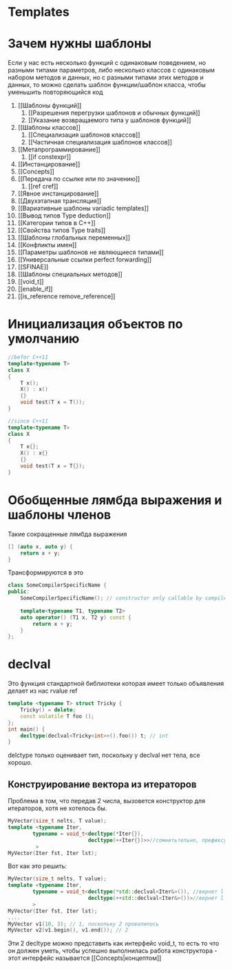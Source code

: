 # Templates
# Зачем нужны шаблоны
Если у нас есть несколько функций с одинаковым поведением, но разными типами параметров, либо несколько классов с одинаковым набором методов и данных, но с разными типами этих методов и данных, то можно сделать шаблон функции/шаблон класса, чтобы уменьшить повторяющийся код

1. [[Шаблоны функций]]
	1. [[Разрешения перегрузки шаблонов и обычных функций]]
	2. [[Указание возвращаемого типа у шаблонов функций]]
2. [[Шаблоны классов]]
	1. [[Специализация шаблонов классов]]
	2. [[Частичная специализация шаблонов классов]]
3. [[Метапрограммирование]]
	1. [[if constexpr]]
4. [[Инстанцирование]]
5. [[Concepts]]
6. [[Передача по ссылке или по значению]]
	1. [[ref cref]]
7. [[Явное инстанцирование]]
8. [[Двухэтапная трансляция]]
9. [[Вариативные шаблоны variadic templates]]
10. [[Вывод типов Type deduction]]
11. [[Категории типов в C++]]
12. [[Свойства типов Type traits]]
13. [[Шаблоны глобальных переменных]]
14. [[Конфликты имен]]
15. [[Параметры шаблонов не являющиеся типами]]
16. [[Универсальные ссылки perfect forwarding]]
17. [[SFINAE]]
18. [[Шаблоны специальных методов]]
19. [[void_t]]
20. [[enable_if]]
21. [[is_reference remove_reference]]



# Инициализация объектов по умолчанию
```cpp
//befor C++11
template<typename T>
class X
{
	T x();
	X() : x()
	{}
	void test(T x = T());
}

//since C++11
template<typename T>
class X
{
	T x{};
	X() : x{}
	{}
	void test(T x = T{});
}
```

# Обобщенные лямбда выражения и шаблоны членов
Такие сокращенные лямбда выражения

```cpp
[] (auto x, auto y) {
	return x + y;
}
```

Трансформируются в это

```cpp
class SomeCompilerSpecificName {
public:
	SomeCompilerSpecificName(); // constructor only callable by compiler
	
	template<typename T1, typename T2>
	auto operator() (T1 x, T2 y) const {
		return x + y;
	}
};
```

# declval
Это функция стандартной библиотеки которая имеет только объявления делает из нас rvalue ref

```cpp
template <typename T> struct Tricky {  
    Tricky() = delete;  
    const volatile T foo ();  
};  
int main() {  
    decltype(declval<Tricky<int>>().foo()) t; // int  
}
```

delctype только оценивает тип, поскольку у declval нет тела, все хорошо.

## Конструирование вектора из итераторов
Проблема в том, что передав 2 числа, вызовется конструктор для итераторов, хотя не хотелось бы. 

```cpp
MyVector(size_t nelts, T value);  
template <typename Iter,  
        typename = void_t<decltype(*Iter{}),  
		                  decltype(++Iter{})>>//сомнитьтельно, префиксу нужно lvalue  
         >  
MyVector(Iter fst, Iter lst);
```

Вот как это решить:

```cpp
MyVector(size_t nelts, T value);  
template <typename Iter,  
        typename = void_t<decltype(*std::declval<Iter&>()), //вернет l ref 
		                  decltype(++std::declval<Iter&>())>//вернет l ref
        > 				 
MyVector(Iter fst, Iter lst);  
....  
MyVector v1(10, 3); // 1, поскольку 2 провалилось  
MyVector v2(v1.begin(), v1.end()); // 2
```

Эти 2 decltype можно представить как интерфейс void_t, то есть то что он должен уметь, чтобы успешно выполнилась работа конструктора - этот интерфейс называется [[Concepts|концептом]]



